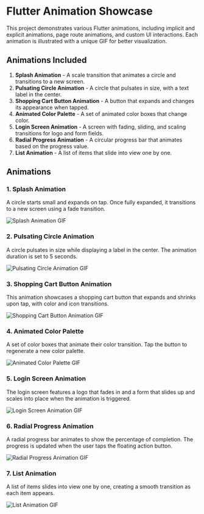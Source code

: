 # Flutter Animation Showcase

This project demonstrates various Flutter animations, including implicit and explicit animations, page route animations, and custom UI interactions. Each animation is illustrated with a unique GIF for better visualization.

## Animations Included

1. **Splash Animation** - A scale transition that animates a circle and transitions to a new screen.
2. **Pulsating Circle Animation** - A circle that pulsates in size, with a text label in the center.
3. **Shopping Cart Button Animation** - A button that expands and changes its appearance when tapped.
4. **Animated Color Palette** - A set of animated color boxes that change color.
5. **Login Screen Animation** - A screen with fading, sliding, and scaling transitions for logo and form fields.
6. **Radial Progress Animation** - A circular progress bar that animates based on the progress value.
7. **List Animation** - A list of items that slide into view one by one.

## Animations

### 1. **Splash Animation**
A circle starts small and expands on tap. Once fully expanded, it transitions to a new screen using a fade transition.

![Splash Animation GIF](splashanimation.gif)

### 2. **Pulsating Circle Animation**
A circle pulsates in size while displaying a label in the center. The animation duration is set to 5 seconds.

![Pulsating Circle Animation GIF](pulsatingcircleanimation.gif)

### 3. **Shopping Cart Button Animation**
This animation showcases a shopping cart button that expands and shrinks upon tap, with color and icon transitions.

![Shopping Cart Button Animation GIF](shoppingcartbutton.gif)

### 4. **Animated Color Palette**
A set of color boxes that animate their color transition. Tap the button to regenerate a new color palette.

![Animated Color Palette GIF](animatedcolorpalette.gif)

### 5. **Login Screen Animation**
The login screen features a logo that fades in and a form that slides up and scales into place when the animation is triggered.

![Login Screen Animation GIF](loginscreenanimation.gif)

### 6. **Radial Progress Animation**
A radial progress bar animates to show the percentage of completion. The progress is updated when the user taps the floating action button.

![Radial Progress Animation GIF](progressbar.gif)

### 7. **List Animation**
A list of items slides into view one by one, creating a smooth transition as each item appears.

![List Animation GIF](listanimation.gif)

